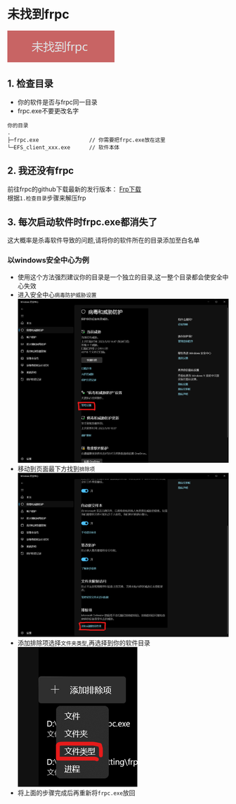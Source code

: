 # 未找到frpc
![Example Image](images/nofrpc.png)
## 1. 检查目录
- 你的软件是否与frpc同一目录
- frpc.exe不要更改名字  
```
你的目录
.
├─frpc.exe                // 你需要把frpc.exe放在这里
└─EFS_client_xxx.exe      // 软件本体
```
  
## 2. 我还没有frpc
前往frpc的github下载最新的发行版本：
[Frp下载](https://github.com/fatedier/frp/releases/latest)   
根据`1.检查目录`步骤来解压frp
  
## 3. 每次启动软件时frpc.exe都消失了
这大概率是杀毒软件导致的问题,请将你的软件所在的目录添加至白名单 
### 以windows安全中心为例
- 使用这个方法强烈建议你的目录是一个独立的目录,这一整个目录都会使安全中心失效  
- 进入安全中心`病毒防护威胁设置`  
![Example Image](images/winD1.png)
- 移动到页面最下方找到`排除项`  
![Example Image](images/winD2.png)
- 添加排除项选择`文件夹类型`,再选择到你的软件目录  
![Example Image](images/winD3.png)
- 将上面的步骤完成后再重新将`frpc.exe`放回
